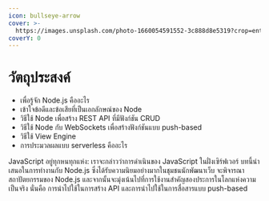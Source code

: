 ```yaml
---
icon: bullseye-arrow
cover: >-
  https://images.unsplash.com/photo-1660054591552-3c888d8e5319?crop=entropy&cs=srgb&fm=jpg&ixid=M3wxOTcwMjR8MHwxfHNlYXJjaHw1fHxub2RlLmpzfGVufDB8fHx8MTczNjc2NjYyMXww&ixlib=rb-4.0.3&q=85
coverY: 0
---
```


# วัตถุประสงค์

* เพื่อรู้จัก Node.js คืออะไร
* เข้าใจข้อดีและข้อเสียที่เป็นเอกลักษณ์ของ Node
* วิธีใช้ Node เพื่อสร้าง REST API ที่มีฟังก์ชัน CRUD
* วิธีใช้ Node กับ WebSockets เพื่อสร้างฟังก์ชันแบบ push-based
* วิธีใช้ View Engine
* การประมวลผลแบบ serverless คืออะไร

JavaScript อยู่ทุกหนทุกแห่ง: เราจะกล่าวว่าการดำเนินของ JavaScript ในฝั่งเซิร์ฟเวอร์ บทนี้นำเสนอในการทำงานกับ Node.js ซึ่งได้รับความนิยมอย่างมากในชุมชนนักพัฒนาเว็บ จะพิจารณาสถาปัตยกรรมของ Node.js และจากนั้นจะมุ่งเน้นไปที่การใช้งานสำคัญสองประการในโลกแห่งความเป็นจริง นั่นคือ การนำไปใช้ในการสร้าง API และการนำไปใช้ในการสื่อสารแบบ push-based
